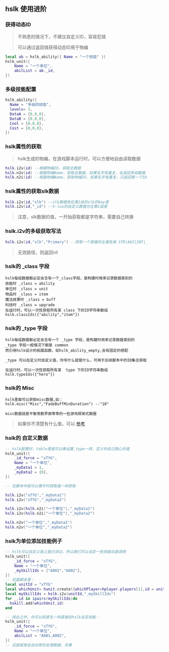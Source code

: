 ## hslk 使用进阶

### 获得动态ID

> 不熟悉的情况下，不建议自定义ID，容易犯错
>
> 可以通过返回值获得动态ID用于物编

```lua
local ab = hslk_ability({ Name = "一个技能" })
hslk_unit({
    Name = "一个单位",
    abilList = ab._id,
})
```

### 多级技能配置

```lua
hslk_ability({
  Name = "多级的技能",
  levels= 3,
  DataA = {0,0,0},
  DataB = {0,0,0},
  Cool = {0,0,0},
  Cost = {0,0,0},
})
```

### hslk属性的获取

> hslk生成的物编，在游戏脚本运行时，可以方便地自由读取数据

```lua
hslk.i2v(id) --根据物编ID，获取全数据
hslk.n2v(id) --根据物编Name，获取全数据，如果名字有重复，会返回多组数据
hslk.n2i(id) --根据物编Name，获取物编ID，如果名字有重复，只返回第一个ID
```

### hslk属性的获取slk数据

```lua
hslk.i2v(id,"slk") --slk数据放在第1级的slk的key里
hslk.i2v(id,"_id") --h-lua的自定义数据也在第1级里
```

> 注意，slk数据的值，一开始获取都是字符串，需要自己转换

### hslk.i2v的多级获取写法

```lua
hslk.i2v(id,"slk","Primary") --获取一个英雄的主属性串 STR|AGI|INT|_
```

> 无效路径，则返回nil

### hslk的 _class 字段

```
hslk每组数据都必定会含有一个_class字段，是构建时用来记录数据类别的
技能时 _class = ability
单位时 _class = unit
物品时 _class = item
魔法效果时 _class = buff
科技时 _class = upgrade
在运行时，可以一次性获取所有某 class 下的ID字符串数组
hslk.classIds({"ability","item"})
```

### hslk的 _type 字段

```
hslk每组数据都必定会含有一个 _type 字段，是构建时用来记录数据类别的
_type 字段一般情况下都是 common
而引用hslk设计的拓展函数，如hslk_ability_empty,会有固定的搭配

_type 可以在定义时自定义值，你写什么就是什么，可用于后续脚本中的ID集合获取

在运行时，可以一次性获取所有某  type 下的ID字符串数组
hslk.typeIds({"hero"})
```

### hslk的 Misc

```
hslk里面可以获取misc数据,如：
hslk.misc("Misc","FadeBuffMinDuration") --"10"

misc数据就是平衡常数界面等等的一些游戏框架式数据
```
> 如果你不清楚有什么值，可以 [参考](/?p=slk&n=misc)

### hslk的 自定义数据

```lua
-- hslk配置时，table里面可以像设置_type一样，定义你自己随心的值
hslk_unit({
    _id_force = "xTYG",
    Name = "一个单位",
    _myData1 = 1,
    _myData2 = {0},
})

-- 在脚本中就可以像平时获取值一样获取

hslk.i2v("xTYG","_myData1")
hslk.i2v("xTYG","_myData2")

hslk.i2v(hslk.n2i("一个单位"),"_myData1")
hslk.i2v(hslk.n2i("一个单位"),"_myData2")

hslk.n2v("一个单位","_myData1")
hslk.n2v("一个单位","_myData2")
```

### hslk为单位添加技能例子

```lua
-- hslk可以自定义值上面已讲过，所以我们可以设定一些技能后面调用
hslk_unit({
    _id_force = "xTYG",
    Name = "一个单位",
    _mySkillIds = {"A001","A002"},
})
-- 后面脚本里：
local unitId = "xTYG"
local whichUnit= hunit.create({whichPlayer=hplayer.players[1],id = unitId,x=0,y=0})
local mySkillIds = hslk.i2v(unitId,"_mySkillIds")
for _,id in ipairs(mySkillIds)do
  hskill.add(whichUnit,id)
end

-- 除此之外，你可以和原生一样直接在hslk设定技能：
hslk_unit({
    _id_force = "xTYG",
    Name = "一个单位",
    abilList = "A001,A002",
})
-- 后面框架会自动帮你处理数据，完事
```
